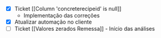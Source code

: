 
- [x] Ticket [[Column 'concreterecipeid' is null]]
	- Implementação das correções
- [x] Atualizar automação no cliente
- [ ] Ticket [[Valores zerados Remessa]]
		- Início das análises